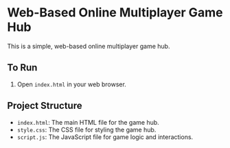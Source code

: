 # Web-Based Online Multiplayer Game Hub

This is a simple, web-based online multiplayer game hub.

## To Run

1. Open `index.html` in your web browser.

## Project Structure

* `index.html`: The main HTML file for the game hub.
* `style.css`: The CSS file for styling the game hub.
* `script.js`: The JavaScript file for game logic and interactions.
